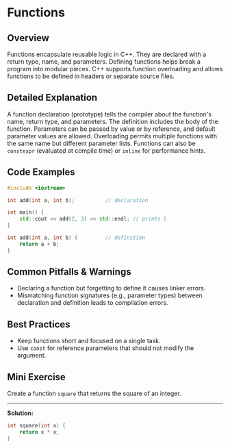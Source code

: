 # Functions

## Overview
Functions encapsulate reusable logic in C++. They are declared with a return type, name, and parameters. Defining functions helps break a program into modular pieces. C++ supports function overloading and allows functions to be defined in headers or separate source files.

## Detailed Explanation
A function declaration (prototype) tells the compiler about the function's name, return type, and parameters. The definition includes the body of the function. Parameters can be passed by value or by reference, and default parameter values are allowed. Overloading permits multiple functions with the same name but different parameter lists. Functions can also be `constexpr` (evaluated at compile time) or `inline` for performance hints.

## Code Examples
```cpp
#include <iostream>

int add(int a, int b);          // declaration

int main() {
    std::cout << add(2, 3) << std::endl; // prints 5
}

int add(int a, int b) {         // definition
    return a + b;
}
```

## Common Pitfalls & Warnings
- Declaring a function but forgetting to define it causes linker errors.
- Mismatching function signatures (e.g., parameter types) between declaration and definition leads to compilation errors.

## Best Practices
- Keep functions short and focused on a single task.
- Use `const` for reference parameters that should not modify the argument.

## Mini Exercise
Create a function `square` that returns the square of an integer.

---
**Solution:**
```cpp
int square(int x) {
    return x * x;
}
```
